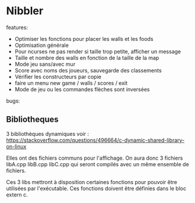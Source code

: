 # Nibbler

features:

- Optimiser les fonctions pour placer les walls et les foods
- Optimisation générale
- Pour ncurses ne pas render si taille trop petite, afficher un message
- Taille et nombre des walls en fonction de la taille de la map
- Mode jeu sans/avec mur
- Score avec noms des joueurs, sauvegarde des classements
- Vérifier les constructeurs par copie
- faire un menu new game / walls / scores / exit
- Mode de jeu ou les commandes flèches sont inversées

bugs:

## Bibliotheques

3 bibliothèques dynamiques voir :
https://stackoverflow.com/questions/496664/c-dynamic-shared-library-on-linux

Elles ont des fichiers communs pour l'affichage.
On aura donc 3 fichiers libA.cpp libB.cpp libC.cpp qui seront compilés avec un même ensemble de fichiers.

Ces 3 libs mettront à disposition certaines fonctions pour pouvoir être utilisées par l'exécutable. Ces fonctions doivent être définies dans le bloc extern c.
